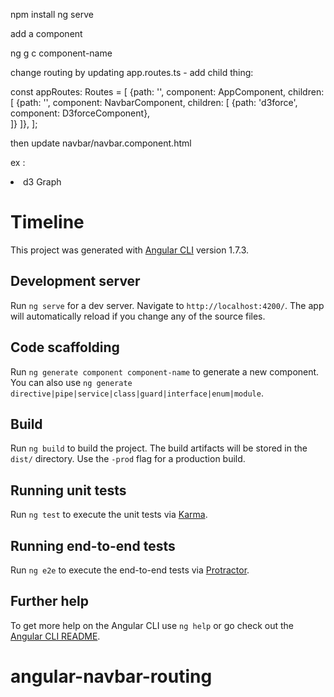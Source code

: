 npm install
ng serve

add a component

ng g c component-name

change routing by updating app.routes.ts - add child thing:

const appRoutes: Routes = [
  {path: '', component: AppComponent, children: [
      {path: '', component: NavbarComponent, children: [
          {path: 'd3force', component: D3forceComponent},       
      ]}
  ]},
];

 then update 
navbar/navbar.component.html

ex :  
      <li class="nav-item">
        <a class="nav-link" routerLink="/d3force">d3 Graph</a>
      </li>



# Timeline

This project was generated with [Angular CLI](https://github.com/angular/angular-cli) version 1.7.3.

## Development server

Run `ng serve` for a dev server. Navigate to `http://localhost:4200/`. The app will automatically reload if you change any of the source files.

## Code scaffolding

Run `ng generate component component-name` to generate a new component. You can also use `ng generate directive|pipe|service|class|guard|interface|enum|module`.

## Build

Run `ng build` to build the project. The build artifacts will be stored in the `dist/` directory. Use the `-prod` flag for a production build.

## Running unit tests

Run `ng test` to execute the unit tests via [Karma](https://karma-runner.github.io).

## Running end-to-end tests

Run `ng e2e` to execute the end-to-end tests via [Protractor](http://www.protractortest.org/).

## Further help

To get more help on the Angular CLI use `ng help` or go check out the [Angular CLI README](https://github.com/angular/angular-cli/blob/master/README.md).
# angular-navbar-routing

